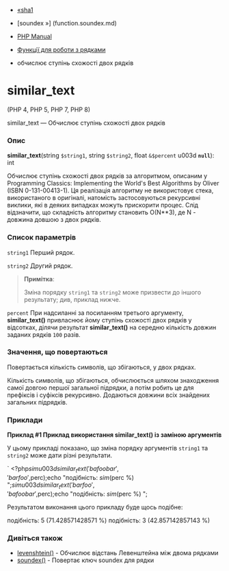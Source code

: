 - [«sha1](function.sha1.md)
- [soundex »] (function.soundex.md)

- [PHP Manual](index.md)
- [Функції для роботи з рядками](ref.strings.md)
- обчислює ступінь схожості двох рядків

# similar_text

(PHP 4, PHP 5, PHP 7, PHP 8)

similar_text — Обчислює ступінь схожості двох рядків

### Опис

**similar_text**(string `$string1`, string `$string2`, float `&$percent`
u003d **`null`**): int

Обчислює ступінь схожості двох рядків за алгоритмом, описаним у
Programming Classics: Implementing the World's Best Algorithms by Oliver
(ISBN 0-131-00413-1). Ця реалізація алгоритму не використовує стека,
використаного в оригіналі, натомість застосовуються рекурсивні
виклики, які в деяких випадках можуть прискорити процес. Слід
відзначити, що складність алгоритму становить O(N\**3), де N - довжина
довшою з двох рядків.

### Список параметрів

`string1`
Перший рядок.

`string2`
Другий рядок.

> **Примітка**:
>
> Зміна порядку `string1` та `string2` може призвести до іншого
> результату; див, приклад нижче.

`percent`
При надсиланні за посиланням третього аргументу, **similar_text()**
привласнює йому ступінь схожості двох рядків у відсотках, ділячи результат
**similar_text()** на середню кількість довжин заданих рядків `100` разів.

### Значення, що повертаються

Повертається кількість символів, що збігаються, у двох рядках.

Кількість символів, що збігаються, обчислюється шляхом знаходження самої
довгою першої загальної підрядки, а потім робить це для префіксів і
суфіксів рекурсивно. Додаються довжини всіх знайдених загальних підрядків.

### Приклади

**Приклад #1 Приклад використання **similar_text()** із заміною
аргументів**

У цьому прикладі показано, що зміна порядку аргументів `string1` та
`string2` може дати різні результати.

` <?php$sim u003d similar_text('bafoobar', 'barfoo', $perc);echo "подібність: $sim ($perc %)
";$sim u003d similar_text('barfoo', 'bafoobar', $perc);echo "подібність: $sim ($perc %)
";

Результатом виконання цього прикладу буде щось подібне:

подібність: 5 (71.428571428571 %)
подібність: 3 (42.857142857143 %)

### Дивіться також

- [levenshtein()](function.levenshtein.md) - Обчислює відстань
Левенштейна між двома рядками
- [soundex()](function.soundex.md) - Повертає ключ soundex для
рядки
